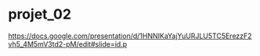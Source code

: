 # projet_02
https://docs.google.com/presentation/d/1HNNIKaYajYuURJLU5TC5ErezzF2vh5_4M5mV3td2-pM/edit#slide=id.p
